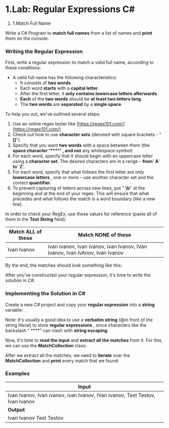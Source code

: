 ﻿# 1.Lab: Regular Expressions C#

1. 1.Match Full Name

Write a C# Program to **match full names** from a list of names and **print** them on the console.

### Writing the Regular Expression

First, write a regular expression to match a valid full name, according to these conditions:

- A valid full name has the following characteristics:
  - It consists of **two words**.
  - Each word **starts** with a **capital letter**.
  - After the first letter, it **only contains lowercase letters afterwards**.
  - **Each** of the **two words** should be **at least two letters long**.
  - The **two words** are **separated** by a **single space**.

To help you out, we&#39;ve outlined several steps:

1. Use an online regex tester like [https://regex101.com/](https://regex101.com/)
2. Check out how to use **character sets** (denoted with square brackets - &quot;**[]**&quot;)
3. Specify that you want **two words** with a space between them (the **space character &#39;****&#39; **, and** not** any whitespace symbol)
4. For each word, specify that it should begin with an uppercase letter using a **character set**. The desired characters are in a range – **from**&#39; **A**&#39; **to**&#39; **Z**&#39;.
5. For each word, specify that what follows the first letter are only **lowercase letters** , one or more – use another character set and the correct **quantifier**.
6. To prevent capturing of letters across new lines, put &quot; **\b**&quot; at the beginning and at the end of your regex. This will ensure that what precedes and what follows the match is a word boundary (like a new line).

In order to check your RegEx, use these values for reference (paste all of them in the **Test String** field):

| **Match ALL of these** | **Match NONE of these** |
| --- | --- |
| Ivan Ivanov | ivan ivanov, Ivan ivanov, ivan Ivanov, IVan Ivanov, Ivan IvAnov, Ivan Ivanov |

By the end, the matches should look something like this:

After you&#39;ve constructed your regular expression, it&#39;s time to write the solution in C#.

### Implementing the Solution in C#

Create a new C# project and copy your **regular expression** into a **string** variable:

Note: It&#39;s usually a good idea to use a **verbatim string** (@in front of the string literal) to store **regular expressions** , since characters like the backslash &quot; **\**&quot; can clash with **string escaping**.

Now, it&#39;s time to **read the input** and **extract all the matches** from it. For this, we can use the **MatchCollection** class:

After we extract all the matches, we need to **iterate** over the **MatchCollection** and **print** every match that we found:

### Examples

| **Input** |
| --- |
| Ivan Ivanov, Ivan ivanov, ivan Ivanov, IVan Ivanov, Test Testov, Ivan Ivanov |
| **Output** |
| Ivan Ivanov Test Testov |
